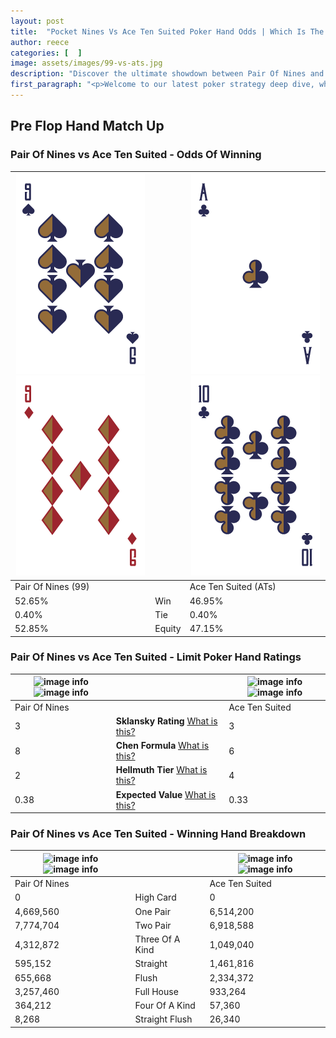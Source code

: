 ```yaml
---
layout: post
title:  "Pocket Nines Vs Ace Ten Suited Poker Hand Odds | Which Is The Better Hand In Poker? A Complete Guide"
author: reece
categories: [  ]
image: assets/images/99-vs-ats.jpg
description: "Discover the ultimate showdown between Pair Of Nines and Ace Ten Suited in poker! Uncover the odds, strategies, and scenarios where one hand triumphs over the other. Get ready to up your poker game with this thrilling analysis."
first_paragraph: "<p>Welcome to our latest poker strategy deep dive, where we're pitting two distinct hands against each other in a high-stakes showdown: Pair Of Nines vs Ace Ten Suited.</p><p>In the dynamic world of poker, every decision counts, and knowing which hand holds the upper hand is key to your success at the table.</p><p>In this article, we'll dissect these two hands, explore the scenarios where one dominates the other, and equip you with the knowledge to make strategic choices that can tip the odds in your favor.</p><p>Get ready to unravel the intriguing dynamics of these poker hands and elevate your game to new heights.</p>"
---
```




[comment]: # (sp0)

## Pre Flop Hand Match Up

<div class="table hand-ratings" markdown="1"> 



### Pair Of Nines vs Ace Ten Suited - Odds Of Winning


    
| ![image info](assets/images/hand1/9.png) ![image info](assets/images/hand1/9o.png) |  | ![image info](assets/images/hand2/a.png) ![image info](assets/images/hand2/t.png) |
| -------- | -------- | -------- |
| Pair Of Nines (99) |  | Ace Ten Suited (ATs) |
| 52.65% | Win | 46.95% |
| 0.40% | Tie | 0.40% |
| 52.85% | Equity | 47.15% |




[comment]: # (sp1)



### Pair Of Nines vs Ace Ten Suited - Limit Poker Hand Ratings


    
| ![image info](https://www.riverpairs.com/assets/images/hand1/9.png) ![image info](https://www.riverpairs.com/assets/images/hand1/9o.png) |  | ![image info](https://www.riverpairs.com/assets/images/hand2/a.png) ![image info](https://www.riverpairs.com/assets/images/hand2/t.png) |
| -------- | -------- | -------- |
| Pair Of Nines |  | Ace Ten Suited |
| 3 | **Sklansky Rating** [What is this?](/sklansky-rating-explained) | 3 |
| 8 | **Chen Formula** [What is this?](/chen-formula-explained) | 6 |
| 2 | **Hellmuth Tier** [What is this?](/Hellmuth-tier-explained) | 4 |
| 0.38 | **Expected Value** [What is this?](/expected-value-explained) | 0.33 |




[comment]: # (sp2)



### Pair Of Nines vs Ace Ten Suited - Winning Hand Breakdown


    
| ![image info](https://www.riverpairs.com/assets/images/hand1/9.png) ![image info](https://www.riverpairs.com/assets/images/hand1/9o.png) |  | ![image info](https://www.riverpairs.com/assets/images/hand2/a.png) ![image info](https://www.riverpairs.com/assets/images/hand2/t.png) |
| -------- | -------- | -------- |
| Pair Of Nines |  | Ace Ten Suited |
| 0 | High Card | 0 |
| 4,669,560 | One Pair | 6,514,200 |
| 7,774,704 | Two Pair | 6,918,588 |
| 4,312,872 | Three Of A Kind | 1,049,040 |
| 595,152 | Straight | 1,461,816 |
| 655,668 | Flush | 2,334,372 |
| 3,257,460 | Full House | 933,264 |
| 364,212 | Four Of A Kind | 57,360 |
| 8,268 | Straight Flush | 26,340 |




[comment]: # (sp3)



</div>

[comment]: # (sp4)



[comment]: # (sp5)

